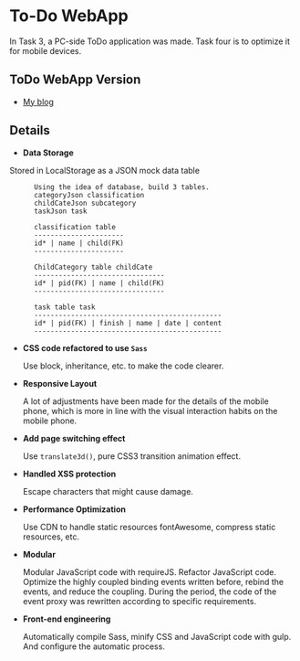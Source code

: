 # To-Do WebApp

In Task 3, a PC-side ToDo application was made. Task four is to optimize it for mobile devices.

## ToDo WebApp Version
    
* [My blog](https://github.com/Dhyey3187)

## Details

* **Data Storage**

Stored in LocalStorage as a JSON mock data table

          Using the idea of database, build 3 tables.
          categoryJson classification
          childCateJson subcategory
          taskJson task
         
          classification table
          ----------------------
          id* | name | child(FK)
          ----------------------
         
          ChildCategory table childCate
          --------------------------------
          id* | pid(FK) | name | child(FK)
          --------------------------------
         
          task table task
          ----------------------------------------------
          id* | pid(FK) | finish | name | date | content
          ----------------------------------------------


* **CSS code refactored to use `Sass`**
    
    Use block, inheritance, etc. to make the code clearer.

* **Responsive Layout**
    
     A lot of adjustments have been made for the details of the mobile phone, which is more in line with the visual interaction habits on the mobile phone.

* **Add page switching effect**
    
     Use `translate3d()`, pure CSS3 transition animation effect.

* **Handled XSS protection**
    
     Escape characters that might cause damage.

* **Performance Optimization**
    
     Use CDN to handle static resources fontAwesome, compress static resources, etc.

* **Modular**
    
     Modular JavaScript code with requireJS. Refactor JavaScript code. Optimize the highly coupled binding events written before, rebind the events, and reduce the coupling. During the period, the code of the event proxy was rewritten according to specific requirements.

* **Front-end engineering**
    
     Automatically compile Sass, minify CSS and JavaScript code with gulp. And configure the automatic process.
